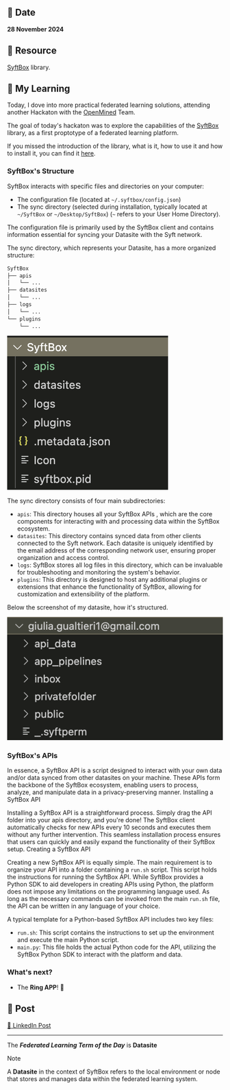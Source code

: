 ## 📅 Date
**28 November 2024**

## 📰 Resource
[SyftBox](https://syftbox-documentation.openmined.org/) library.

## 🔖 My Learning

Today, I dove into more practical federated learning solutions, attending another Hackaton with the [OpenMined](https://openmined.org) Team. 

The goal of today's hackaton was to explore the capabilities of the [SyftBox](https://syftbox-documentation.openmined.org/) library, as a first proptotype of a federated learning platform.

If you missed the introduction of the library, what is it, how to use it and how to install it, you can find it [here](../day8/day8.md).

### SyftBox's Structure

SyftBox interacts with specific files and directories on your computer:
- The configuration file (located at `~/.syftbox/config.json`)
- The sync directory (selected during installation, typically located at `~/SyftBox` or `~/Desktop/SyftBox`) (`~` refers to your User Home Directory).


The configuration file is primarily used by the SyftBox client and contains information essential for syncing your Datasite with the Syft network.

The sync directory, which represents your Datasite, has a more organized structure:
```bash
SyftBox
├── apis
│   └── ...
├── datasites
│   └── ...
├── logs
│   └── ...
└── plugins
    └── ...
```
![global structure of syftbox](../images/Syftbox_structure_global.png)

The sync directory consists of four main subdirectories:
- `apis`: This directory houses all your SyftBox APIs , which are the core components for interacting with and processing data within the SyftBox ecosystem.
- `datasites`: This directory contains synced data from other clients connected to the Syft network. Each datasite is uniquely identified by the email address of the corresponding network user, ensuring proper organization and access control.
- `logs`: SyftBox stores all log files in this directory, which can be invaluable for troubleshooting and monitoring the system's behavior.
- `plugins`: This directory is designed to host any additional plugins or extensions that enhance the functionality of SyftBox, allowing for customization and extensibility of the platform.

Below the screenshot of my datasite, how it's structured.  

![example of my syftbox's datasite structure](../images/Syftbox_structure_mydatasite.png)


### SyftBox's APIs
In essence, a SyftBox API is a script designed to interact with your own data and/or data synced from other datasites on your machine. These APIs form the backbone of the SyftBox ecosystem, enabling users to process, analyze, and manipulate data in a privacy-preserving manner.
Installing a SyftBox API

Installing a SyftBox API is a straightforward process. Simply drag the API folder into your apis directory, and you're done! The SyftBox client automatically checks for new APIs every 10 seconds and executes them without any further intervention. This seamless installation process ensures that users can quickly and easily expand the functionality of their SyftBox setup.
Creating a SyftBox API

Creating a new SyftBox API is equally simple. The main requirement is to organize your API into a folder containing a `run.sh` script. This script holds the instructions for running the SyftBox API. While SyftBox provides a Python SDK to aid developers in creating APIs using Python, the platform does not impose any limitations on the programming language used. As long as the necessary commands can be invoked from the main `run.sh` file, the API can be written in any language of your choice.

A typical template for a Python-based SyftBox API includes two key files:
- `run.sh`: This script contains the instructions to set up the environment and execute the main Python script.
- `main.py`: This file holds the actual Python code for the API, utilizing the SyftBox Python SDK to interact with the platform and data.

### What's next?
- The **Ring APP**! 🎉

## 📮 Post 

[📘 LinkedIn Post]()

------
The _**Federated Learning Term of the Day**_ is **Datasite**
> [!NOTE]
> A **Datasite** in the context of SyftBox refers to the local environment or node that stores and manages data within the federated learning system.
